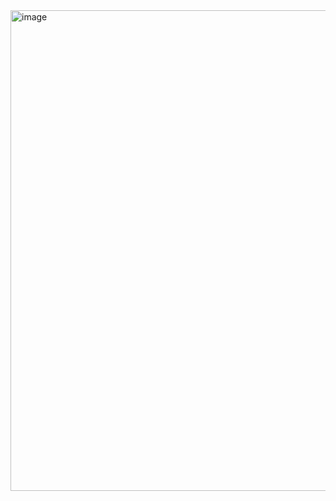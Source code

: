 <img width="1244" height="769" alt="image" src="https://github.com/user-attachments/assets/58c61928-8e42-47bc-8563-8c091b320dc8" />
